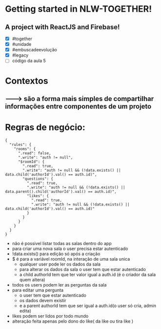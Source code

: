 # Getting started in NLW-TOGETHER!

## A project with ReactJS and Firebase!

- [x] #together
- [x] #unidade
- [x] #embuscadeevolução
- [x] #legacy
- [ ] código da aula 5

# Contextos
## ---> são a forma mais simples de compartilhar informações entre componentes de um projeto

# Regras de negócio:
```
{
  "rules": {
    "rooms": {
      ".read": false,
      ".write": "auth != null",
      "$roomId": {
        ".read": true,
        ".write": "auth != null && (!data.exists() || data.child('authorId').val() == auth.id)",
        "questions": {
          ".read": true,
          ".write": "auth != null && (!data.exists() || data.parent().child('authorId').val() == auth.id)",
          "likes": {
            ".read": true,
            ".write": "auth != null && (!data.exists() || data.child('authorId').val() == auth.id)"
          }
        }
      }
    }
  }
}
```

* não é possivel listar todas as salas dentro do app
* para criar uma nova sala o user precisa estar autenticado
* !data.exists() para edição só após a criação
* $ é para a variável roomId, na interação de uma sala unica
   * qualquer user pode ler os dados da sala
   * para alterar os dados da sala o user tem que estar autenticado
   * a child authorId tem que ter valor igual a auth.id (é o criador da sala quem altera)
* todos os users podem ler as perguntas da sala
* para editar uma pergunta
   * o user tem que estar autenticado
   * os dados devem existir
   * e a parent authorId tem que ser igual a auth.id(o user só cria, admin edita)
* likes podem ser lidos por todo mundo
* alteração feita apenas pelo dono do like( da like ou tira like )

